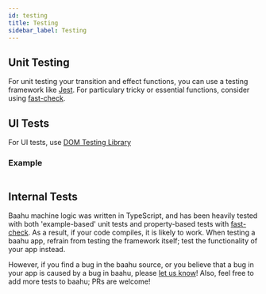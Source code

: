 ```yaml
---
id: testing
title: Testing
sidebar_label: Testing
---
```


## Unit Testing

For unit testing your transition and effect functions, you can use a testing framework like [Jest](https://jestjs.io/en/). For particulary tricky or essential functions, consider using [fast-check](https://github.com/dubzzz/fast-check).

## UI Tests

For UI tests, use [DOM Testing Library](https://testing-library.com/docs/dom-testing-library/intro)

### Example

```tsx
```

## Internal Tests

Baahu machine logic was written in TypeScript, and has been heavily tested with both 'example-based' unit tests and property-based tests with [fast-check](https://github.com/dubzzz/fast-check). As a result, if your code compiles, it is likely to work. When testing a baahu app, refrain from testing the framework itself; test the functionality of your app instead.

However, if you find a bug in the baahu source, or you believe that a bug in your app is caused by a bug in baahu, please [let us know](https://github.com/tjkandala/baahu/issues)! Also, feel free to add more tests to baahu; PRs are welcome!
